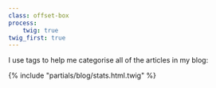 ```yaml
---
class: offset-box
process:
    twig: true
twig_first: true
---
```


<p>I use tags to help me categorise all of the articles in my blog:</p>

{% include "partials/blog/stats.html.twig" %}
